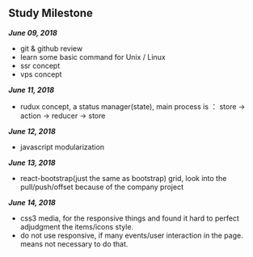 ## Study Milestone

***June 09, 2018***

- git & github review
- learn some basic command for Unix / Linux
- ssr concept
- vps concept

***June 11, 2018***

- rudux concept, a status manager(state), main process is ： store -> action -> reducer -> store

***June 12, 2018***

- javascript modularization

***June 13, 2018***

- react-bootstrap(just the same as bootstrap) grid, look into the pull/push/offset because of the company project

***June 14, 2018***

- css3 media, for the responsive things and found it hard to perfect adjudgment the items/icons style.
- do not use responsive, if many events/user interaction in the page. means not necessary to do that.



